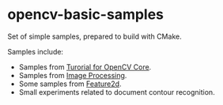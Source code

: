 # opencv-basic-samples
Set of simple samples, prepared to build with CMake.

Samples include:
- Samples from [Turorial for OpenCV Core](https://docs.opencv.org/master/de/d7a/tutorial_table_of_content_core.html).
- Samples from [Image Processing](https://docs.opencv.org/master/d7/da8/tutorial_table_of_content_imgproc.html). 
- Some samples from [Feature2d](https://docs.opencv.org/master/d9/d97/tutorial_table_of_content_features2d.html).
- Small experiments related to document contour recognition. 
